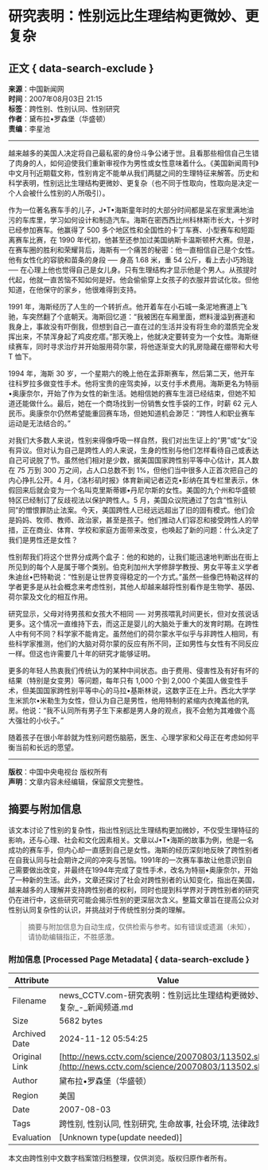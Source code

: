 # 研究表明：性别远比生理结构更微妙、更复杂

## 正文 { data-search-exclude }


**来源**：中国新闻网  
**时间**：2007年08月03日 21:15  
**标签**：跨性别、性别认同、性别研究  
**作者**：黛布拉•罗森堡（华盛顿）  
**责编**：李星池  

---

越来越多的美国人决定将自己最私密的身份斗争公诸于世。且看那些相信自己生错了肉身的人，如何迫使我们重新审视作为男性或女性意味着什么。《美国新闻周刊》中文月刊近期载文称，性别肯定不能单从我们两腿之间的生理特征来解答。历史和科学表明，性别远比生理结构更微妙、更复杂（也不同于性取向，性取向是决定一个人会被什么性别的人所吸引）。

作为一位著名赛车手的儿子，J•T•海斯童年时的大部分时间都是呆在家里满地油污的车库里，学习如何设计和制造汽车。海斯在密西西比州科林斯市长大，十岁时已经参加赛车。他赢得了 500 多个地区性和全国性的卡丁车赛、小型赛车和短距离赛车比赛，在 1990 年代初，他甚至还参加过美国纳斯卡温斯顿杯大赛。但是，在赛车圈的胜利和荣耀背后，海斯有一个痛苦的秘密：他一直相信自己是个女性。他有女性化的容貌和苗条的身段 ── 身高 1.68 米，重 54 公斤，看上去小巧玲珑 ── 在心理上他也觉得自己是女儿身。只有生理结构才显示他是个男人。从孩提时代起，他就一直苦恼不知如何是好。他会偷偷穿上女孩子的衣服并尝试化妆。但他知道，在他保守的家乡，他很难得到支持。

1991 年，海斯经历了人生的一个转折点。他开着车在小石城一条泥地赛道上飞驰，车突然翻了个底朝天。海斯回忆道：“我被困在车厢里面，燃料漫溢到赛道和我身上，事故没有吓倒我，但想到自己一直在过的生活并没有将生命的潜质完全发挥出来，不禁浑身起了鸡皮疙瘩。”那天晚上，他就决定要转变为一个女性。海斯继续赛车，同时寻求治疗并开始服用荷尔蒙，将他逐渐变大的乳房隐藏在绷带和大号 T 恤下。

1994 年，海斯 30 岁，一个星期六的晚上他在孟菲斯赛车，然后第二天，他开车往科罗拉多做变性手术。他将宝贵的座驾卖掉，以支付手术费用。海斯更名为特丽•奥康奈尔，开始了作为女性的新生活。她相信她的赛车生涯已经结束，但她不知道还能做什么。最后，她在一个商场找到一份销售女性手袋的工作，时薪 62 元人民币。奥康奈尔仍然希望能重回赛车场，但她知道机会渺茫：“跨性人和职业赛车运动是无法结合的。”

对我们大多数人来说，性别来得像呼吸一样自然，我们对出生证上的“男”或“女”没有异议。但对认为自己是跨性人的人来说，生身的性别与他们怎样看待自己或表达自己可说脱了节。虽然他们相对是少数，据美国国家跨性别平等中心估计，其人数在 75 万到 300 万之间，占人口总数不到 1%，但他们当中很多人正首次把自己的内心挣扎公开。4 月，《洛杉矶时报》体育新闻记者迈克•彭纳在其专栏里表示，休假回来后就会变为一个名叫克里斯蒂娜•丹尼尔斯的女性。美国的九个州和华盛顿特区已经制订了反歧视法以保护跨性人。5 月，美国众议院通过了包含“性别认同”的憎恨罪防止法案。今天，美国跨性人已经远远超出了旧的固有模式。他们会是妈妈、牧师、教师、政治家，甚至是孩子。他们推动人们容忍和接受跨性人的举措，正在商业、体育、学校和家庭方面带来改变，也唤起了新的问题：什么决定了我们是男性还是女性？

性别帮我们将这个世界分成两个盒子：他的和她的，让我们能迅速地判断出在街上所见到的每个人是属于哪个类别。伯克利加州大学修辞学教授、男女平等主义学者朱迪丝•巴特勒说：“性别是让世界变得稳定的一个方式。”虽然一些像巴特勒这样的学者更多是从社会概念来考虑性别，其他人却越来越将性别看作是生物学、基因、荷尔蒙及文化的相互作用。

研究显示，父母对待男孩和女孩大不相同 ── 对男孩喂乳时间更长，但对女孩说话更多。这个情况一直维持下去，而这正是婴儿的大脑处于重大的发育时期。在跨性人中有何不同？科学家不能肯定。虽然他们的荷尔蒙水平似乎与非跨性人相同，有些科学家推测，他们的大脑对荷尔蒙的反应有所不同，正如男性与女性有不同反应一样。但这也许需要几十年的研究才能够证明。

更多的年轻人热衷我们传统认为的某种中间状态。由于费用、侵害性及有好有坏的结果（特别是女变男）等问题，每年只有 1,000 个到 2,000 个美国人做变性手术，但美国国家跨性别平等中心的马拉•基斯林说，这数字正在上升。西北大学学生米凯尔•米勒生为女性，但认为自己是男性，他用特制的紧缩内衣掩盖他的乳房。他说：“我不认同所有男子生下来都是男人身的观点，我不会勉为其难做个高大强壮的小伙子。”

随着孩子在很小年龄就为性别问题伤脑筋，医生、心理学家和父母正在考虑如何平衡当前和长远的愿望。

---

**版权**：中国中央电视台 版权所有  
**声明**：文章内容未经编辑，保留原文完整性。

## 摘要与附加信息

<!-- tcd_abstract -->
该文本讨论了性别的复杂性，指出性别远比生理结构更加微妙，不仅受生理特征的影响，还与心理、社会和文化因素相关。文章以J•T•海斯的故事为例，他是一名成功的赛车手，但内心却一直感到自己是女性。海斯的经历深刻地反映了跨性别者在自我认同与社会期许之间的冲突与苦恼。1991年的一次赛车事故让他意识到自己需要做出改变，并最终在1994年完成了变性手术，改名为特丽•奥康奈尔，开始了一种新的生活。此外，文章还探讨了社会对跨性别者的认知变化，指出在美国，越来越多的人理解并支持跨性别者的权利，同时也提到科学界对于跨性别者的研究仍在进行中，这些研究可能会揭示性别的更深层次含义。整篇文章旨在提高公众对性别认同复杂性的认识，并挑战对于传统性别分类的理解。
<!-- tcd_abstract_end -->

> 摘要与附加信息为自动生成，仅供检索与参考。如有错误或遗漏（未知），请协助编辑指正，不胜感激。

### 附加信息 [Processed Page Metadata] { data-search-exclude }

| Attribute       | Value                                  |
|-----------------|----------------------------------------|
| Filename        | news_CCTV.com-研究表明：性别远比生理结构更微妙、更复杂_-_新闻频道.md                             |
| Size            | 5682 bytes                           |
| Archived Date   | 2024-11-12 05:54:25                             |
| Original Link   | [http://news.cctv.com/science/20070803/113502.shtml](http://news.cctv.com/science/20070803/113502.shtml)                       |
| Author          | 黛布拉•罗森堡（华盛顿）                               |
| Region          | 美国                               |
| Date            | 2007-08-03                                 |
| Tags            | 跨性别, 性别认同, 性别研究, 生命故事, 社会环境, 法律政策                                 |
| Evaluation            | [Unknown type(update needed)]                                 |
<!-- tcd_table_end -->

本文由跨性别中文数字档案馆归档整理，仅供浏览。版权归原作者所有。
